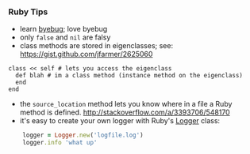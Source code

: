 ### Ruby Tips

* learn [byebug](https://github.com/deivid-rodriguez/byebug); love byebug
* only `false` and `nil` are falsy
* class methods are stored in eigenclasses; see: https://gist.github.com/jfarmer/2625060
```
class << self # lets you access the eigenclass
  def blah # im a class method (instance method on the eigenclass)
  end
end
```
* the `source_location` method lets you know where in a file a Ruby method is defined.  http://stackoverflow.com/a/3393706/548170
* it's easy to create your own logger with Ruby's [Logger](https://ruby-doc.org/stdlib-2.1.0/libdoc/logger/rdoc/Logger.html) class:
```ruby
    logger = Logger.new('logfile.log')
    logger.info 'what up'
```

